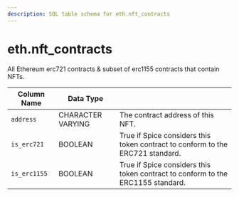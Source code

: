 ```yaml
---
description: SQL table schema for eth.nft_contracts
---
```


# eth.nft\_contracts

All Ethereum erc721 contracts & subset of erc1155 contracts that contain NFTs.

| Column Name  | Data Type         |                                                                                 |
| ------------ | ----------------- | ------------------------------------------------------------------------------- |
| `address`    | CHARACTER VARYING | The contract address of this NFT.                                               |
| `is_erc721`  | BOOLEAN           | True if Spice considers this token contract to conform to the ERC721 standard.  |
| `is_erc1155` | BOOLEAN           | True if Spice considers this token contract to conform to the ERC1155 standard. |
